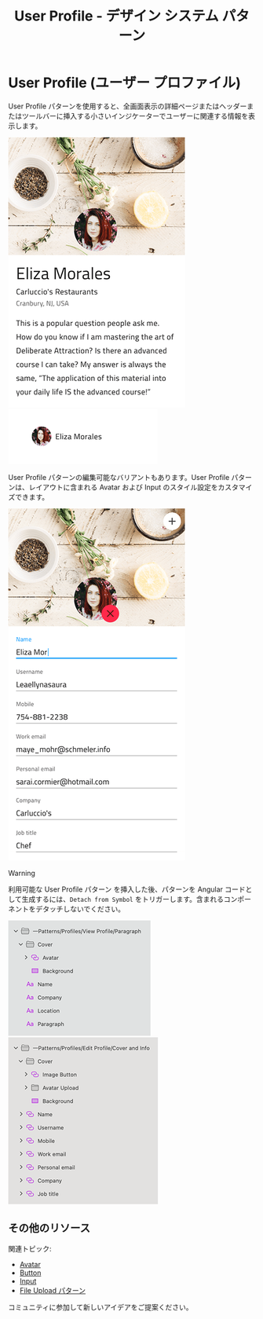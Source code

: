 ﻿---
title: User Profile - デザイン システム パターン
_description: User Profile パターン シンボルは名前、属性、連絡先の情報などのユーザーに関連する情報を表示するコンポーネントを組み合わせます。
_keywords: デザイン システム, Sketch, Ignite UI for Angular, パターン, UI ライブラリ, ウィジェット
_language: ja
---

# User Profile (ユーザー プロファイル)

User Profile パターンを使用すると、全画面表示の詳細ページまたはヘッダーまたはツールバーに挿入する小さいインジケーターでユーザーに関連する情報を表示します。

<img class="responsive-img" src="../images/profile_demo.png" srcset="../images/profile_demo@2x.png 2x" />
<img class="responsive-img" src="../images/profile_small.png" srcset="../images/profile_small@2x.png 2x" />

User Profile パターンの編集可能なバリアントもあります。User Profile パターンは、レイアウトに含まれる Avatar および Input のスタイル設定をカスタマイズできます。

<img class="responsive-img" src="../images/edit_profile_demo.png" srcset="../images/edit_profile_demo@2x.png 2x" />

> [!WARNING]
> 利用可能な User Profile パターン を挿入した後、パターンを Angular コードとして生成するには、`Detach from Symbol` をトリガーします。含まれるコンポーネントをデタッチしないでください。

<img class="responsive-img" src="../images/profile_detach.png" srcset="../images/profile_detach@2x.png 2x" />
<img class="responsive-img" src="../images/edit_profile_detach.png" srcset="../images/edit_profile_detach@2x.png 2x" />

## その他のリソース

関連トピック:

- [Avatar](../components/avatar.md)
- [Button](../components/button.md)
- [Input](../components/input.md)
- [File Upload パターン](file-upload.md)
  <div class="divider--half"></div>

コミュニティに参加して新しいアイデアをご提案ください。

